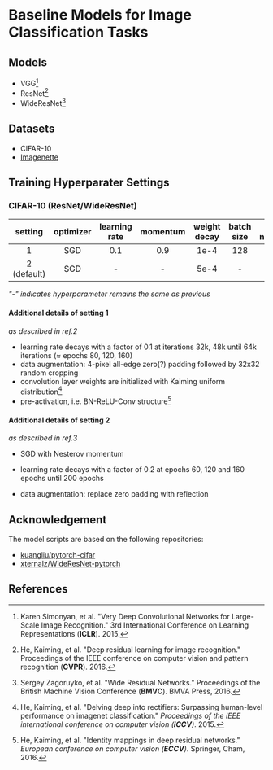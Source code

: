 # Baseline Models for Image Classification Tasks

## Models
- VGG[^1]
- ResNet[^2]
- WideResNet[^3]

## Datasets
- CIFAR-10
- [Imagenette](https://github.com/fastai/imagenette)

## Training Hyperparater Settings

### CIFAR-10 (ResNet/WideResNet)

|setting|optimizer|learning rate|momentum|weight decay|batch size|data normalization|additional details|
|:--:|:--:|:--:|:--:|:--:|:--:|:--:|:--:|
|1|SGD|0.1|0.9|1e-4|128|mean/std|[\*](#additional-details-of-setting-1)|
|2 (default)|SGD|-|-|5e-4|-|-|[\*\*](#additional-details-of-setting-1)|

*"-" indicates hyperparameter remains the same as previous*

#### Additional details of setting 1

*as described in ref.2*

- learning rate  decays with a factor of 0.1 at iterations 32k, 48k until 64k iterations ($\approx$ epochs 80, 120, 160)
- data augmentation:  4-pixel all-edge zero(?) padding followed by 32x32 random cropping
- convolution layer weights are initialized with Kaiming uniform distribution[^4]
- pre-activation, i.e. BN-ReLU-Conv structure[^5]

#### Additional details of setting 2

*as described in ref.3*

- SGD with Nesterov momentum

- learning rate decays with a factor of 0.2 at epochs 60, 120 and 160 epochs until 200 epochs
- data augmentation: replace zero padding with reflection

## Acknowledgement

The model scripts are based on the following repositories:

- [kuangliu/pytorch-cifar](https://github.com/kuangliu/pytorch-cifar)
- [xternalz/WideResNet-pytorch](https://github.com/xternalz/WideResNet-pytorch)


## References

[^1]: Karen Simonyan, et al. "Very Deep Convolutional Networks for Large-Scale Image Recognition." 3rd International Conference on Learning Representations (**ICLR**). 2015.
[^2]: He, Kaiming, et al. "Deep residual learning for image recognition." Proceedings of the IEEE conference on computer vision and pattern recognition (**CVPR**). 2016.
[^3]: Sergey Zagoruyko, et al. "Wide Residual Networks." Proceedings of the British Machine Vision Conference (**BMVC**). BMVA Press, 2016.
[^4]: He, Kaiming, et al. "Delving deep into rectifiers: Surpassing human-level performance on imagenet classification." *Proceedings of the IEEE international conference on computer vision (**ICCV**)*. 2015.
[^5]: He, Kaiming, et al. "Identity mappings in deep residual networks." *European conference on computer vision (**ECCV**)*. Springer, Cham, 2016.
